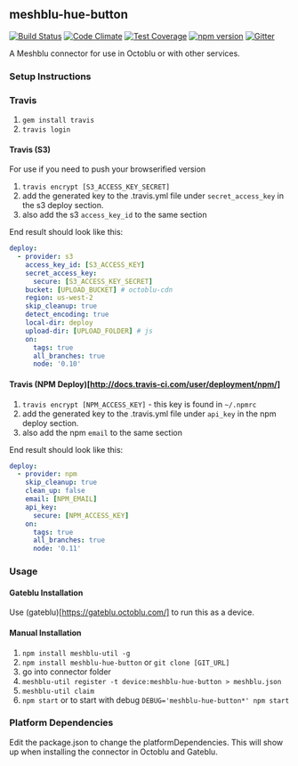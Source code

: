 ## meshblu-hue-button

[![Build Status](https://travis-ci.org/octoblu/meshblu-hue-button.svg?branch=master)](https://travis-ci.org/octoblu/meshblu-hue-button)
[![Code Climate](https://codeclimate.com/github/octoblu/meshblu-hue-button/badges/gpa.svg)](https://codeclimate.com/github/octoblu/meshblu-hue-button)
[![Test Coverage](https://codeclimate.com/github/octoblu/meshblu-hue-button/badges/coverage.svg)](https://codeclimate.com/github/octoblu/meshblu-hue-button)
[![npm version](https://badge.fury.io/js/meshblu-hue-button.svg)](http://badge.fury.io/js/meshblu-hue-button)
[![Gitter](https://badges.gitter.im/octoblu/help.svg)](https://gitter.im/octoblu/help)

A Meshblu connector for use in Octoblu or with other services.

### Setup Instructions

### Travis

1. `gem install travis`
1. `travis login`

#### Travis (S3)

For use if you need to push your browserified version

1. `travis encrypt [S3_ACCESS_KEY_SECRET]`
1. add the generated key to the .travis.yml file under `secret_access_key` in the s3 deploy section.
1. also add the s3 `access_key_id` to the same section

End result should look like this:

```yml
deploy:
  - provider: s3
    access_key_id: [S3_ACCESS_KEY]
    secret_access_key:
      secure: [S3_ACCESS_KEY_SECRET]
    bucket: [UPLOAD_BUCKET] # octoblu-cdn
    region: us-west-2
    skip_cleanup: true
    detect_encoding: true
    local-dir: deploy
    upload-dir: [UPLOAD_FOLDER] # js
    on:
      tags: true
      all_branches: true
      node: '0.10'
```

#### Travis (NPM Deploy)[http://docs.travis-ci.com/user/deployment/npm/]

1. `travis encrypt [NPM_ACCESS_KEY]` - this key is found in `~/.npmrc`
1. add the generated key to the .travis.yml file under `api_key` in the npm deploy section.
1. also add the npm `email` to the same section

End result should look like this:

```yml
deploy:
  - provider: npm
    skip_cleanup: true
    clean_up: false
    email: [NPM_EMAIL]
    api_key:
      secure: [NPM_ACCESS_KEY]
    on:
      tags: true
      all_branches: true
      node: '0.11'
```

### Usage

#### Gateblu Installation

Use (gateblu)[https://gateblu.octoblu.com/] to run this as a device.

#### Manual Installation

1. `npm install meshblu-util -g`
1. `npm install meshblu-hue-button` or `git clone [GIT_URL]`
1. go into connector folder
1. `meshblu-util register -t device:meshblu-hue-button > meshblu.json`
1. `meshblu-util claim`
1. `npm start` or to start with debug `DEBUG='meshblu-hue-button*' npm start`


### Platform Dependencies

Edit the package.json to change the platformDependencies. This will show up when installing the connector in Octoblu and Gateblu.
